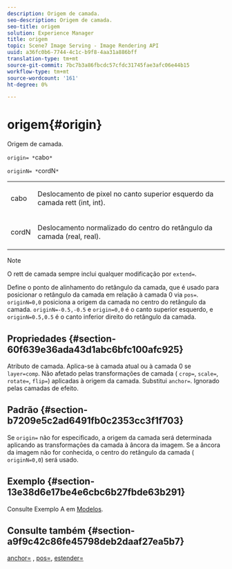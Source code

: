```yaml
---
description: Origem de camada.
seo-description: Origem de camada.
seo-title: origem
solution: Experience Manager
title: origem
topic: Scene7 Image Serving - Image Rendering API
uuid: a36fc0b6-7744-4c1c-b9f8-4aa31a886bff
translation-type: tm+mt
source-git-commit: 7bc7b3a86fbcdc57cfdc31745fae3afc06e44b15
workflow-type: tm+mt
source-wordcount: '161'
ht-degree: 0%

---
```



# origem{#origin}

Origem de camada.

`origin= *`cabo`*`

`originN= *`cordN`*`

<table id="simpletable_A270FD92B1E841FE81F5AB300351FE01"> 
 <tr class="strow"> 
  <td class="stentry"> <p><span class="varname"> cabo</span> </p></td> 
  <td class="stentry"> <p>Deslocamento de pixel no canto superior esquerdo da camada rett (int, int). </p></td> 
 </tr> 
 <tr class="strow"> 
  <td class="stentry"> <p><span class="varname"> cordN</span> </p></td> 
  <td class="stentry"> <p>Deslocamento normalizado do centro do retângulo da camada (real, real). </p></td> 
 </tr> 
</table>

>[!NOTE]
>
>O rett de camada sempre inclui qualquer modificação por `extend=`.

Define o ponto de alinhamento do retângulo da camada, que é usado para posicionar o retângulo da camada em relação à camada 0 via `pos=`. `originN=0,0` posiciona a origem da camada no centro do retângulo da camada. `originN=-0.5,-0.5` e  `origin=0,0` é o canto superior esquerdo, e  `originN=0.5,0.5` é o canto inferior direito do retângulo da camada.

## Propriedades {#section-60f639e36ada43d1abc6bfc100afc925}

Atributo de camada. Aplica-se à camada atual ou à camada 0 se `layer=comp`. Não afetado pelas transformações de camada ( `crop=`, `scale=`, `rotate=`, `flip=`) aplicadas à origem da camada. Substitui `anchor=`. Ignorado pelas camadas de efeito.

## Padrão {#section-b7209e5c2ad6491fb0c2353cc3f1f703}

Se `origin=` não for especificado, a origem da camada será determinada aplicando as transformações da camada à âncora da imagem. Se a âncora da imagem não for conhecida, o centro do retângulo da camada ( `originN=0,0`) será usado.

## Exemplo {#section-13e38d6e17be4e6cbc6b27fbde63b291}

Consulte Exemplo A em [Modelos](../../../../../is-api/http-ref/image-serving-api-ref/c-http-protocol-reference/c-templates/c-templates.md#concept-3cd2d2adae0e41b2979b9640244d4d3e).

## Consulte também {#section-a9f9c42c86fe45798deb2daaf27ea5b7}

[anchor=](../../../../../is-api/http-ref/image-serving-api-ref/c-http-protocol-reference/c-command-reference/r-anchor.md#reference-6661e548ab284b82828d8d94c8ddeb7c) ,  [pos=](../../../../../is-api/http-ref/image-serving-api-ref/c-http-protocol-reference/c-command-reference/r-pos.md#reference-65de948f4b404f1182b22119ca332143),  [estender=](../../../../../is-api/http-ref/image-serving-api-ref/c-http-protocol-reference/c-command-reference/r-extend.md#reference-7e9156beb285459d830e2d56782a74ac)
